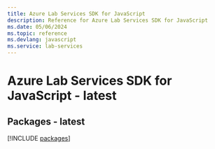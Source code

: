 ```yaml
---
title: Azure Lab Services SDK for JavaScript
description: Reference for Azure Lab Services SDK for JavaScript
ms.date: 05/06/2024
ms.topic: reference
ms.devlang: javascript
ms.service: lab-services
---
```

# Azure Lab Services SDK for JavaScript - latest
## Packages - latest
[!INCLUDE [packages](lab-services-index.md)]